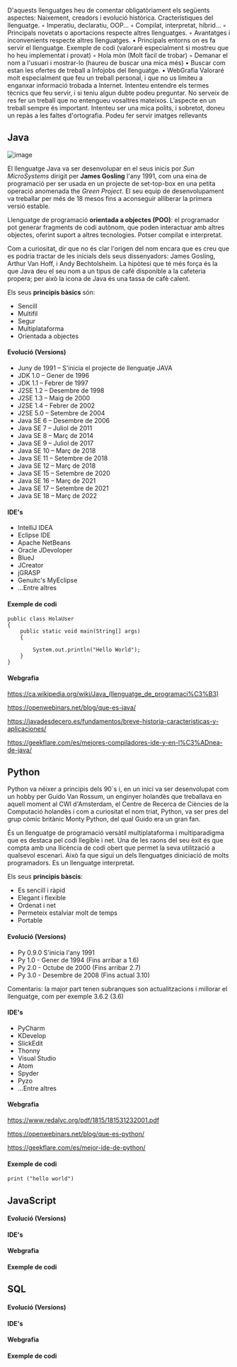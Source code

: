 D'aquests llenguatges heu de comentar obligatòriament els següents aspectes:
Naixement, creadors i evolució històrica.
Cracterístiques del llenguatge.
◦ Imperatiu, declaratiu, OOP...
◦ Compilat, interpretat, híbrid...
◦ Principals novetats o aportacions respecte altres llenguatges.
◦ Avantatges i inconvenients respecte altres llenguatges.
• Principals entorns on es fa servir el llenguatge. 
Exemple de codi (valoraré especialment si mostreu que ho heu implementat i
provat)
◦ Hola mòn (Molt fàcil de trobar)
◦ Demanar el nom a l'usuari i mostrar-lo (haureu de buscar una mica més)
• Buscar com estan les ofertes de treball a Infojobs del llenguatge.
• WebGrafia
Valoraré molt especialment que feu un treball personal, i que no us limiteu a
enganxar informació trobada a Internet.
Intenteu entendre els termes tècnics que feu servir, i si teniu algun dubte podeu
preguntar.
No serveix de res fer un treball que no entengueu vosaltres mateixos.
L’aspecte en un treball sempre és important.
Intenteu ser una mica polits, i sobretot, doneu un repàs a les faltes d'ortografia.
Podeu fer servir imatges rellevants

## Java

![image](https://user-images.githubusercontent.com/113586156/193156130-359e42b1-bd7c-4950-9011-b23d470bab3c.png)

El llenguatge Java va ser desenvolupar en el seus inicis por *Sun MicroSystems* dirigit per **James Gosling** l'any 1991, com una eina de programació per ser usada en un projecte de set-top-box en una petita operació anomenada the *Green Project*. El seu equip de desenvolupament va treballar per més de 18 mesos fins a aconseguir alliberar la primera versió estable.

Llenguatge de programació **orientada a objectes (POO)**: el programador pot generar fragments de codi autònom, que poden interactuar amb altres objectes, oferint suport a altres tecnologies. Potser compilat e interpretat.

Com a curiositat, dir que no és clar l'origen del nom encara que es creu que es podria tractar de les inicials dels seus dissenyadors: James Gosling, Arthur Van Hoff, i Andy Bechtolsheim. La hipòtesi que té més força és la que Java deu el seu nom a un tipus de cafè disponible a la cafeteria propera; per això la icona de Java és una tassa de cafè calent.

Els seus **principis bàsics** són:
- Sencill
- Multifil
- Segur
- Multiplataforma
- Orientada a objectes

#### Evolució (Versions)
- Juny de 1991 – S'inicia el projecte de llenguatje JAVA
- JDK 1.0 – Gener de 1996
- JDK 1.1 – Febrer de 1997
- J2SE 1.2 – Desembre de 1998
- J2SE 1.3 – Maig de 2000
- J2SE 1.4 – Febrer de 2002
- J2SE 5.0 – Setembre de 2004
- Java SE 6 – Desembre de 2006
- Java SE 7 – Juliol de 2011
- Java SE 8 – Març de 2014
- Java SE 9 – Juliol de 2017
- Java SE 10 – Març de 2018
- Java SE 11 – Setembre de 2018
- Java SE 12 – Març de 2018
- Java SE 15 – Setembre de 2020
- Java SE 16 – Març de 2021
- Java SE 17 – Setembre de 2021
- Java SE 18 – Març de 2022

#### IDE's
- IntelliJ IDEA
- Eclipse IDE
- Apache NetBeans
- Oracle JDevoloper
- BlueJ
- JCreator
- jGRASP
- Genuitc's MyEclipse
- ...Entre altres

#### Exemple de codi
```
public class HolaUser
{
    public static void main(String[] args)
    {

        System.out.println("Hello World");
    }
}
```

#### Webgrafia

https://ca.wikipedia.org/wiki/Java_(llenguatge_de_programaci%C3%B3)

https://openwebinars.net/blog/que-es-java/

https://javadesdecero.es/fundamentos/breve-historia-caracteristicas-y-aplicaciones/

https://geekflare.com/es/mejores-compiladores-ide-y-en-l%C3%ADnea-de-java/


## Python

Python va néixer a principis dels 90`s i, en un inici va ser desenvolupat com un hobby per Guido Van Rossum, un enginyer holandès que treballava en aquell moment al CWI d'Amsterdam, el Centre de Recerca de Ciències de la Computació holandès i com a curiositat el nom triat, Python, va ser pres del grup còmic britànic Monty Python, del qual Guido era un gran fan.

És un llenguatge de programació versàtil multiplataforma i multiparadigma que es destaca pel codi llegible i net. Una de les raons del seu èxit és que compta amb una llicència de codi obert que permet la seva utilització a qualsevol escenari. Això fa que sigui un dels llenguatges diniciació de molts programadors. Es un llenguatge interpretat.


Els seus **principis bàscis**:
- Es sencill i ràpid
- Elegant i flexible
- Ordenat i net
- Permeteix estalviar molt de temps
- Portable

#### Evolució (Versions)
- Py 0.9.0 S'inicia l'any 1991 
- Py 1.0 - Gener de 1994 (Fins arribar a 1.6)
- Py 2.0 - Octube de 2000 (Fins arribar 2.7)
- Py 3.0 - Desembre de 2008 (Fins actual 3.10)

Comentaris: la major part tenen subranques son actualitzacions i millorar el llenguatge, com per exemple 3.6.2 (3.6)

#### IDE's
- PyCharm
- KDevelop
- SlickEdit
- Thonny
- Visual Studio
- Atom
- Spyder
- Pyzo
- ...Entre altres


#### Webgrafia

https://www.redalyc.org/pdf/1815/181531232001.pdf

https://openwebinars.net/blog/que-es-python/

https://geekflare.com/es/mejor-ide-de-python/


#### Exemple de codi

```
print ("hello world")
```

## JavaScript
#### Evolució (Versions)
#### IDE's
#### Webgrafia
#### Exemple de codi

## SQL
#### Evolució (Versions)
#### IDE's
#### Webgrafia
#### Exemple de codi

